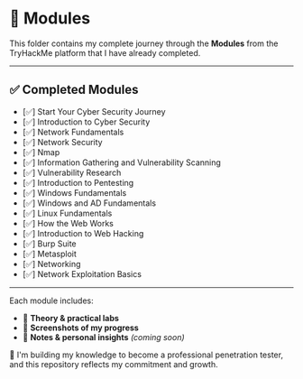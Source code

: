# 📁 Modules

This folder contains my complete journey through the **Modules** from the TryHackMe platform that I have already completed.

---

## ✅ Completed Modules

- [✅] Start Your Cyber Security Journey  
- [✅] Introduction to Cyber Security  
- [✅] Network Fundamentals  
- [✅] Network Security  
- [✅] Nmap  
- [✅] Information Gathering and Vulnerability Scanning  
- [✅] Vulnerability Research  
- [✅] Introduction to Pentesting  
- [✅] Windows Fundamentals  
- [✅] Windows and AD Fundamentals  
- [✅] Linux Fundamentals  
- [✅] How the Web Works  
- [✅] Introduction to Web Hacking  
- [✅] Burp Suite
- [✅] Metasploit
- [✅] Networking
- [✅] Network Exploitation Basics
  

---

Each module includes:
- 🧠 **Theory & practical labs**
- 📸 **Screenshots of my progress**
- 📝 **Notes & personal insights** *(coming soon)*

🚀 I'm building my knowledge to become a professional penetration tester, and this repository reflects my commitment and growth.


